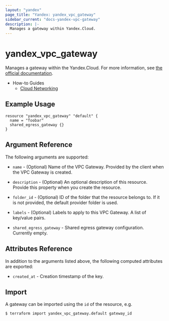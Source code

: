 ```yaml
---
layout: "yandex"
page_title: "Yandex: yandex_vpc_gateway"
sidebar_current: "docs-yandex-vpc-gateway"
description: |-
  Manages a gateway within Yandex.Cloud.
---
```


# yandex\_vpc\_gateway

Manages a gateway within the Yandex.Cloud. For more information, see
[the official documentation](https://cloud.yandex.com/en/docs/vpc/concepts/gateways).

* How-to Guides
    * [Cloud Networking](https://cloud.yandex.com/docs/vpc/)

## Example Usage

```hcl
resource "yandex_vpc_gateway" "default" {
  name = "foobar"
  shared_egress_gateway {}
}
```

## Argument Reference

The following arguments are supported:

* `name` - (Optional) Name of the VPC Gateway. Provided by the client when the VPC Gateway is created.

* `description` - (Optional) An optional description of this resource. Provide this property when
  you create the resource.

* `folder_id` - (Optional) ID of the folder that the resource belongs to. If it
    is not provided, the default provider folder is used.

* `labels` - (Optional) Labels to apply to this VPC Gateway. A list of key/value pairs.

* `shared_egress_gateway` - Shared egress gateway configuration. Currently empty.

## Attributes Reference

In addition to the arguments listed above, the following computed attributes are exported:

* `created_at` - Creation timestamp of the key.

## Import

A gateway can be imported using the `id` of the resource, e.g.

```
$ terraform import yandex_vpc_gateway.default gateway_id
```
